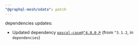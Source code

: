 ```yaml
---
"@graphql-mesh/odata": patch
---
```

dependencies updates:
  - Updated dependency [`pascal-case@^4.0.0` ↗︎](https://www.npmjs.com/package/pascal-case/v/4.0.0) (from `^3.1.2`, in `dependencies`)
